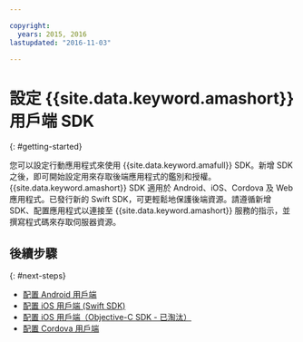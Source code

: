 ```yaml
---

copyright:
  years: 2015, 2016
lastupdated: "2016-11-03"

---
```


# 設定 {{site.data.keyword.amashort}} 用戶端 SDK
{: #getting-started}

您可以設定行動應用程式來使用 {{site.data.keyword.amafull}} SDK。新增 SDK 之後，即可開始設定用來存取後端應用程式的鑑別和授權。{{site.data.keyword.amashort}} SDK 適用於 Android、iOS、Cordova 及 Web 應用程式。已發行新的 Swift SDK，可更輕鬆地保護後端資源。請遵循新增 SDK、配置應用程式以連接至 {{site.data.keyword.amashort}} 服務的指示，並撰寫程式碼來存取伺服器資源。


## 後續步驟
{: #next-steps}

* [配置 Android 用戶端](getting-started-android.html)
* [配置 iOS 用戶端 (Swift SDK)](getting-started-ios-swift-sdk.html)
* [配置 iOS 用戶端（Objective-C SDK - 已淘汰）](getting-started-ios.html)
* [配置 Cordova 用戶端](getting-started-cordova.html)
